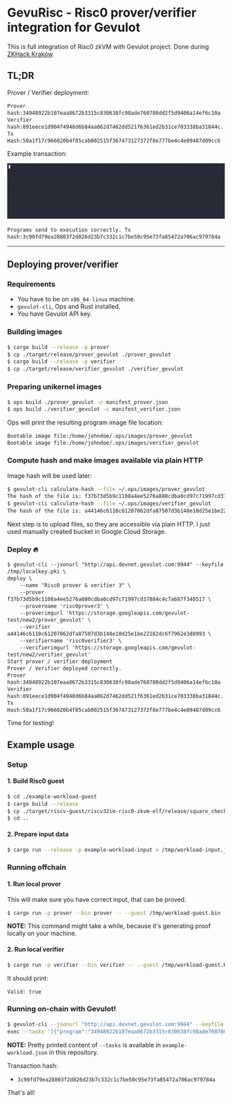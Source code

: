 # GevuRisc - Risc0 prover/verifier integration for Gevulot

This is full integration of Risc0 zkVM with Gevulot project. Done during [ZKHack Kraków](https://zkhack.dev/).

## TL;DR

Prover / Verifier deployment:

```
Prover hash:34948922b107eaa8672b3315c830638fc98ade760780dd2f5d9406a14ef6c10a
Verifier hash:891eece1d904f4948d6b84aa062d7462dd521f6361ed2b31ce703338ba31844c.
Tx Hash:50a1f17c966020b4f85cab002515f367473127372f8e777be4c4e09487d09cc6
```

Example transaction:

![](./tx.gif)

```
Programs send to execution correctly. Tx hash:3c90fd79ea28803f2d826d23b7c332c1c7be50c95e73fa85472a706ac979784a
```

---

## Deploying prover/verifier

### Requirements

- You have to be on `x86_64-linux` machine.
- `gevulot-cli`, Ops and Rust installed.
- You have Gevulot API key.

### Building images

```sh
$ cargo build --release -p prover
$ cp ./target/release/prover_gevulot ./prover_gevulot
$ cargo build --release -p verifier
$ cp ./target/release/verifier_gevulot ./verifier_gevulot
```

### Preparing unikernel images

```sh
$ ops build ./prover_gevulot -c manifest_prover.json
$ ops build ./verifier_gevulot -c manifest_verifier.json
```

Ops will print the resulting program image file location:

```
Bootable image file:/home/johndoe/.ops/images/prover_gevulot
Bootable image file:/home/johndoe/.ops/images/verifier_gevulot
```

### Compute hash and make images available via plain HTTP

Image hash will be used later:

```sh
$ gevulot-cli calculate-hash --file ~/.ops/images/prover_gevulot
The hash of the file is: f37b73d5b9c1108a4ee5276a880cdba0cd97c71997cd37884c4c7ab87f340517
$ gevulot-cli calculate-hash --file ~/.ops/images/verifier_gevulot
The hash of the file is: a44146c6110c61207062dfa87507d3b148e10d25e1be22182dc6f7962e3d8993
```

Next step is to upload files, so they are accessible via plain HTTP. I just used manually created bucket in Google Cloud Storage.

### Deploy 🔥

```
$ gevulot-cli --jsonurl "http://api.devnet.gevulot.com:9944" --keyfile /tmp/localkey.pki \
deploy \
    --name "Risc0 prover & verifier 3" \
    --prover f37b73d5b9c1108a4ee5276a880cdba0cd97c71997cd37884c4c7ab87f340517 \
    --provername 'risc0prover3' \
    --proverimgurl 'https://storage.googleapis.com/gevulot-test/new2/prover_gevulot' \
    --verifier a44146c6110c61207062dfa87507d3b148e10d25e1be22182dc6f7962e3d8993 \
    --verifiername 'risc0verifier3' \
    --verifierimgurl 'https://storage.googleapis.com/gevulot-test/new2/verifier_gevulot'
Start prover / verifier deployment
Prover / Verifier deployed correctly.
Prover hash:34948922b107eaa8672b3315c830638fc98ade760780dd2f5d9406a14ef6c10a
Verifier hash:891eece1d904f4948d6b84aa062d7462dd521f6361ed2b31ce703338ba31844c.
Tx Hash:50a1f17c966020b4f85cab002515f367473127372f8e777be4c4e09487d09cc6
```

Time for testing!

## Example usage

### Setup

#### 1. Build Risc0 guest

```sh
$ cd ./example-workload-guest
$ cargo build --release
$ cp ./target/riscv-guest/riscv32im-risc0-zkvm-elf/release/square_check_guest /tmp/workload-guest.bin
$ cd ..
```

#### 2. Prepare input data

```sh
$ cargo run --release -p example-workload-input > /tmp/workload-input.json
```

### Running offchain

#### 1. Run local prover

This will make sure you have correct input, that can be proved.

```sh
$ cargo run -p prover --bin prover -- --guest /tmp/workload-guest.bin --input /tmp/workload-input.json --output /tmp/workload-receipt.bin
```

**NOTE:** This command might take a while, because it's generating proof locally on your machine.

#### 2. Run local verifier

```sh
$ cargo run -p verifier --bin verifier -- --guest /tmp/workload-guest.bin --receipt /tmp/workload-receipt.bin
```

It should print:

```
Valid: true
```

### Running on-chain with Gevulot!

```sh
$ gevulot-cli --jsonurl "http://api.devnet.gevulot.com:9944" --keyfile /tmp/localkey.pki \
exec --tasks '[{"program":"34948922b107eaa8672b3315c830638fc98ade760780dd2f5d9406a14ef6c10a","cmd_args":[{"name":"--guest","value":"/workspace/workload-guest.bin"},{"name":"--input","value":"/workspace/workload-input.json"},{"name":"--output","value":"/workspace/workload-receipt.bin"}],"inputs":[{"Input":{"local_path":"1e7d80754b7f9f8cf0bc5b423feb03baacd4e2a533333581f0ab713a75e52afb","vm_path":"/workspace/workload-guest.bin","file_url":"https://storage.googleapis.com/gevulot-test/workload-guest.bin"}},{"Input":{"local_path":"e51bf918d5d85b49283a096ccb25afb0d2089fec2701b5d9f79437b58cd39660","vm_path":"/workspace/workload-input.json","file_url":"https://storage.googleapis.com/gevulot-test/workload-input.json"}}]},{"program":"891eece1d904f4948d6b84aa062d7462dd521f6361ed2b31ce703338ba31844c","cmd_args":[{"name":"--guest","value":"/workspace/workload-guest2.bin"},{"name":"--receipt","value":"/workspace/workload-receipt.bin"}],"inputs":[{"Input":{"local_path":"1e7d80754b7f9f8cf0bc5b423feb03baacd4e2a533333581f0ab713a75e52afb","vm_path":"/workspace/workload-guest2.bin","file_url":"https://storage.googleapis.com/gevulot-test/workload-guest.bin"}},{"Output":{"source_program":"34948922b107eaa8672b3315c830638fc98ade760780dd2f5d9406a14ef6c10a","file_name":"/workspace/workload-receipt.bin"}}]}]'
```

**NOTE:** Pretty printed content of `--tasks` is available in `example-workload.json` in this repository.

Transaction hash:

- `3c90fd79ea28803f2d826d23b7c332c1c7be50c95e73fa85472a706ac979784a`

That's all!
